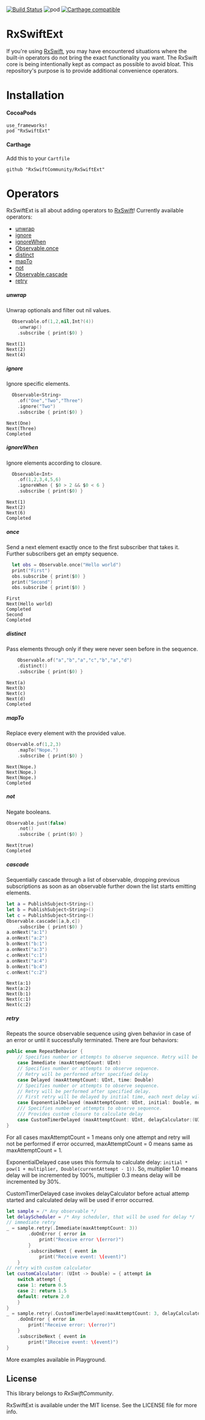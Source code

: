 [![Build Status](https://travis-ci.org/RxSwiftCommunity/RxSwiftExt.svg?branch=master)](https://travis-ci.org/RxSwiftCommunity/RxSwiftExt) ![pod](https://img.shields.io/cocoapods/v/RxSwiftExt.svg) [![Carthage compatible](https://img.shields.io/badge/Carthage-compatible-4BC51D.svg?style=flat)](https://github.com/Carthage/Carthage)

RxSwiftExt
===========

If you're using [RxSwift](https://github.com/ReactiveX/RxSwift), you may have encountered situations where the built-in operators do not bring the exact functionality you want. The RxSwift core is being intentionally kept as compact as possible to avoid bloat. This repository's purpose is to provide additional convenience operators.

Installation
===========

#### CocoaPods

```
use_frameworks!
pod "RxSwiftExt"
```

#### Carthage

Add this to your `Cartfile`

```
github "RxSwiftCommunity/RxSwiftExt"
```


Operators
===========

RxSwiftExt is all about adding operators to [RxSwift](https://github.com/ReactiveX/RxSwift)! Currently available operators:

* [unwrap](#unwrap)
* [ignore](#ignore)
* [ignoreWhen](#ignorewhen)
* [Observable.once](#once)
* [distinct](#distinct)
* [mapTo](#mapto)
* [not](#not)
* [Observable.cascade](#cascade)
* [retry](#retry)

##### unwrap

Unwrap optionals and filter out nil values.

```swift
  Observable.of(1,2,nil,Int?(4))
    .unwrap()
    .subscribe { print($0) }
```
```
Next(1)
Next(2)
Next(4)
```

##### ignore

Ignore specific elements.

```swift
  Observable<String>
    .of("One","Two","Three")
    .ignore("Two")
    .subscribe { print($0) }
```
```
Next(One)
Next(Three)
Completed  
```

##### ignoreWhen

Ignore elements according to closure.

```swift
  Observable<Int>
    .of(1,2,3,4,5,6)
    .ignoreWhen { $0 > 2 && $0 < 6 }
    .subscribe { print($0) }
```
```
Next(1)
Next(2)
Next(6)
Completed
```

##### once

Send a next element exactly once to the first subscriber that takes it. Further subscribers get an empty sequence.

```swift
  let obs = Observable.once("Hello world")
  print("First")
  obs.subscribe { print($0) }
  print("Second")
  obs.subscribe { print($0) }
```
```
First
Next(Hello world)
Completed
Second
Completed
```

##### distinct

Pass elements through only if they were never seen before in the sequence.

```swift
    Observable.of("a","b","a","c","b","a","d")
    .distinct()
    .subscribe { print($0) }
```
```
Next(a)
Next(b)
Next(c)
Next(d)
Completed
```

##### mapTo

Replace every element with the provided value.

```swift
Observable.of(1,2,3)
    .mapTo("Nope.")
    .subscribe { print($0) }
```
```
Next(Nope.)
Next(Nope.)
Next(Nope.)
Completed
```

##### not

Negate booleans.

```swift
Observable.just(false)
    .not()
    .subscribe { print($0) }
```
```
Next(true)
Completed
```

##### cascade

Sequentially cascade through a list of observable, dropping previous subscriptions as soon as an observable further down the list starts emitting elements.

```swift
let a = PublishSubject<String>()
let b = PublishSubject<String>()
let c = PublishSubject<String>()
Observable.cascade([a,b,c])
    .subscribe { print($0) }
a.onNext("a:1")
a.onNext("a:2")
b.onNext("b:1")
a.onNext("a:3")
c.onNext("c:1")
a.onNext("a:4")
b.onNext("b:4")
c.onNext("c:2")
```

```
Next(a:1)
Next(a:2)
Next(b:1)
Next(c:1)
Next(c:2)
```

##### retry

Repeats the source observable sequence using given behavior in case of an error or until it successfully terminated. 
There are four behaviors:

```swift
public enum RepeatBehavior {
	// Specifies number or attempts to observe sequence. Retry will be performed without delay
	case Immediate (maxAttemptCount: UInt)
	// Specifies number or attempts to observe sequence.
	// Retry will be performed after specified delay
	case Delayed (maxAttemptCount: UInt, time: Double)
	// Specifies number or attempts to observe sequence.
	// Retry will be performed after specified delay.
	// First retry will be delayed by initial time, each next delay will be incremented by multiplier
	case ExponentialDelayed (maxAttemptCount: UInt, initial: Double, multiplier: Double)
	/// Specifies number or attempts to observe sequence.
	/// Provides custom closure to calculate delay
	case CustomTimerDelayed (maxAttemptCount: UInt, delayCalculator:(UInt -> Double))
}
```

For all cases maxAttemptCount = 1 means only one attempt and retry will not be performed if error occurred, maxAttemptCount = 0 means same as maxAttemptCount = 1.

ExponentialDelayed case uses this formula to calculate delay: `initial * pow(1 + multiplier, Double(currentAttempt - 1))`. So, multiplier 1.0 means delay will be incremented by 100%, multiplier 0.3 means delay will be incremented by 30%.

CustomTimerDelayed case invokes delayCalculator before actual attemp started and calculated delay will be used if error occurred. 

```swift
let sample = /* Any observable */
let delayScheduler = /* Any scheduler, that will be used for delay */
// immediate retry 
_ = sample.retry(.Immediate(maxAttemptCount: 3))
		.doOnError { error in
			print("Receive error \(error)")
		}
		.subscribeNext { event in
			print("Receive event: \(event)")
	}
// retry with custom calculator
let customCalculator: (UInt -> Double) = { attempt in
	switch attempt {
	case 1: return 0.5
	case 2: return 1.5
	default: return 2.0
	}
}
_ = sample.retry(.CustomTimerDelayed(maxAttemptCount: 3, delayCalculator: customCalculator), scheduler: delayScheduler)
	.doOnError { error in
		print("Receive error: \(error)")
	}
	.subscribeNext { event in
		print("1Receive event: \(event)")
}
```

More examples available in Playground.

## License

This library belongs to _RxSwiftCommunity_.

RxSwiftExt is available under the MIT license. See the LICENSE file for more info.
